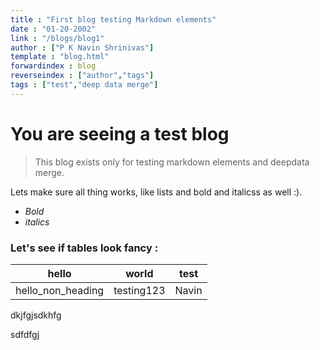 ```yaml
---
title : "First blog testing Markdown elements"
date : "01-20-2002"
link : "/blogs/blog1"
author : ["P K Navin Shrinivas"]
template : "blog.html"
forwardindex : blog
reverseindex : ["author","tags"]
tags : ["test","deep data merge"]
---
```


# You are seeing a test blog

> This blog exists only for testing markdown elements and deepdata merge.

Lets make sure all thing works, like lists and bold and italicss as well :). 

- *Bold*
- _italics_

### Let's see if tables look fancy : 

|hello|world|test|
| --- | --- | ---|
| hello_non_heading|testing123|Navin|

dkjfgjsdkhfg


sdfdfgj
